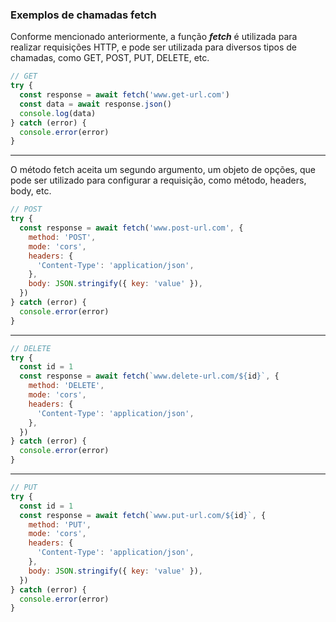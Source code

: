 ### Exemplos de chamadas fetch

Conforme mencionado anteriormente, a função **_fetch_** é utilizada para realizar requisições HTTP, e pode ser utilizada para diversos tipos de chamadas, como GET, POST, PUT, DELETE, etc.

```javascript
// GET
try {
  const response = await fetch('www.get-url.com')
  const data = await response.json()
  console.log(data)
} catch (error) {
  console.error(error)
}
```

---

O método fetch aceita um segundo argumento, um objeto de opções, que pode ser utilizado para configurar a requisição, como método, headers, body, etc.

```javascript
// POST
try {
  const response = await fetch('www.post-url.com', {
    method: 'POST',
    mode: 'cors',
    headers: {
      'Content-Type': 'application/json',
    },
    body: JSON.stringify({ key: 'value' }),
  })
} catch (error) {
  console.error(error)
}
```

---

```javascript
// DELETE
try {
  const id = 1
  const response = await fetch(`www.delete-url.com/${id}`, {
    method: 'DELETE',
    mode: 'cors',
    headers: {
      'Content-Type': 'application/json',
    },
  })
} catch (error) {
  console.error(error)
}
```

---

```javascript
// PUT
try {
  const id = 1
  const response = await fetch(`www.put-url.com/${id}`, {
    method: 'PUT',
    mode: 'cors',
    headers: {
      'Content-Type': 'application/json',
    },
    body: JSON.stringify({ key: 'value' }),
  })
} catch (error) {
  console.error(error)
}
```
